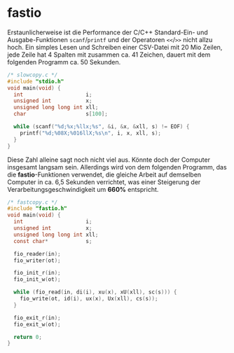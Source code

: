 # fastio

Erstaunlicherweise ist die Performance der C/C++ Standard-Ein- und Ausgabe-Funktionen `scanf`/`printf` und der Operatoren `<<`/`>>` nicht allzu hoch.
Ein simples Lesen und Schreiben einer CSV-Datei mit 20 Mio Zeilen, jede Zeile hat 4 Spalten mit zusammen ca. 41 Zeichen, dauert mit dem folgenden Programm ca. 50 Sekunden.
```c
/* slowcopy.c */
#include "stdio.h"
void main(void) {
  int                    i;
  unsigned int           x;
  unsigned long long int xll;
  char                   s[100];

  while (scanf("%d;%x;%llx;%s", &i, &x, &xll, s) != EOF) {
    printf("%d;%08X;%016llX;%s\n", i, x, xll, s);
  }
}
```
Diese Zahl alleine sagt noch nicht viel aus. Könnte doch der Computer insgesamt langsam sein. Allerdings wird von dem folgenden Programm, das die **fastio**-Funktionen verwendet, die gleiche Arbeit auf demselben Computer in ca. 6,5 Sekunden verrichtet, was einer Steigerung der Verarbeitungsgeschwindigkeit um **660%** entspricht.
```c
/* fastcopy.c */
#include "fastio.h"
void main(void) {
  int                    i;
  unsigned int           x;
  unsigned long long int xll;
  const char*            s;

  fio_reader(in);
  fio_writer(ot);

  fio_init_r(in);
  fio_init_w(ot);

  while (fio_read(in, di(i), xu(x), xU(xll), sc(s))) {
    fio_write(ot, id(i), ux(x), Ux(xll), cs(s));
  }

  fio_exit_r(in);
  fio_exit_w(ot);

  return 0;
}
```
